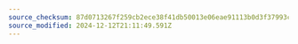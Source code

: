 ```yaml
---
source_checksum: 87d0713267f259cb2ece38f41db50013e06eae91113b0d3f37993c0c79125423
source_modified: 2024-12-12T21:11:49.591Z
---
```


